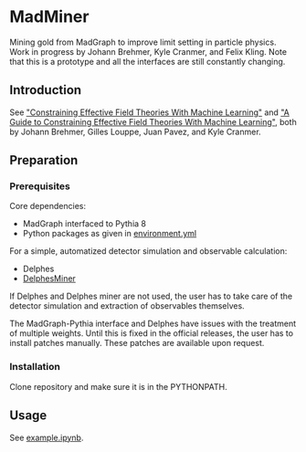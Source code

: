 # MadMiner

Mining gold from MadGraph to improve limit setting in particle physics. Work in progress by Johann Brehmer, Kyle Cranmer,
and Felix Kling. Note that this is a prototype and all the interfaces are still constantly changing.

## Introduction

See ["Constraining Effective Field Theories With Machine Learning"](https://arxiv.org/abs/1805.00013) and
["A Guide to Constraining Effective Field Theories With Machine Learning"](https://arxiv.org/abs/1805.00020), both by
Johann Brehmer, Gilles Louppe, Juan Pavez, and Kyle Cranmer.

## Preparation

### Prerequisites

Core dependencies:
- MadGraph interfaced to Pythia 8
- Python packages as given in [environment.yml](environment.yml)

For a simple, automatized detector simulation and observable calculation:
- Delphes
- [DelphesMiner](https://github.com/johannbrehmer/delphesminer)

If Delphes and Delphes miner are not used, the user has to take care of the detector simulation and extraction of observables themselves.

The MadGraph-Pythia interface and Delphes have issues with the treatment of multiple weights. Until this is fixed
in the official releases, the user has to install patches manually.  These patches are available upon request.

### Installation

Clone repository and make sure it is in the PYTHONPATH.

## Usage

See [example.ipynb](examples/usage/example.ipynb).
